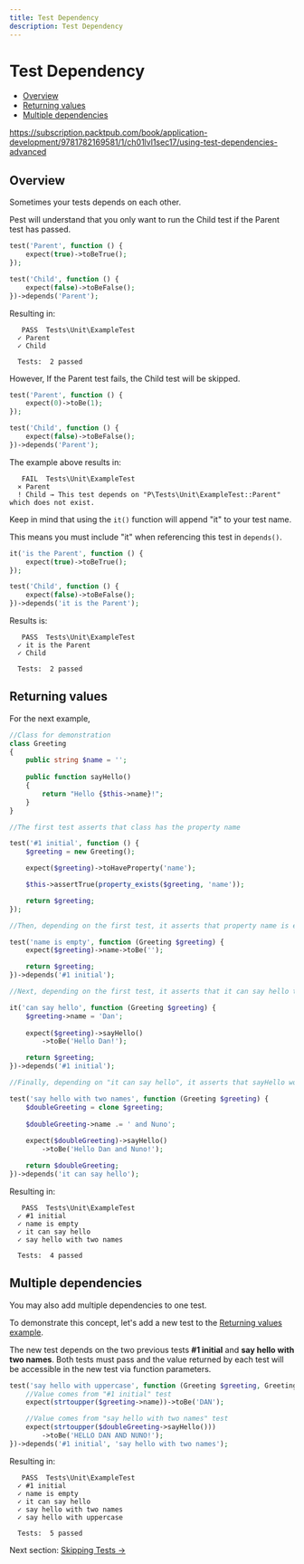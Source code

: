 ```yaml
---
title: Test Dependency
description: Test Dependency
---
```


# Test Dependency

- [Overview](#overview)
- [Returning values](#returning-values)
- [Multiple dependencies](#multiple-dependencies)

<a name="overview"></a>

https://subscription.packtpub.com/book/application-development/9781782169581/1/ch01lvl1sec17/using-test-dependencies-advanced

## Overview

Sometimes your tests depends on each other.

Pest will understand that you only want to run the Child test if the Parent test has passed.

```php
test('Parent', function () {
    expect(true)->toBeTrue();
});

test('Child', function () {
    expect(false)->toBeFalse();
})->depends('Parent');
```

Resulting in:

```plain
   PASS  Tests\Unit\ExampleTest
  ✓ Parent
  ✓ Child

  Tests:  2 passed
```

However, If the Parent test fails, the Child test will be skipped.

```php
test('Parent', function () {
    expect(0)->toBe(1);
});

test('Child', function () {
    expect(false)->toBeFalse();
})->depends('Parent');
```

The example above results in:

```plain
   FAIL  Tests\Unit\ExampleTest
  ⨯ Parent
  ! Child → This test depends on "P\Tests\Unit\ExampleTest::Parent" which does not exist.
```

Keep in mind that using the `it()` function will append "it" to your test name. 

This means you must include "it" when referencing this test in `depends()`.

```php
it('is the Parent', function () {
    expect(true)->toBeTrue();
});

test('Child', function () {
    expect(false)->toBeFalse();
})->depends('it is the Parent');
```

Results is:

```plain
   PASS  Tests\Unit\ExampleTest
  ✓ it is the Parent
  ✓ Child

  Tests:  2 passed
```

<a name="returning-values"></a>

## Returning values

For the next example, 

```php
//Class for demonstration
class Greeting
{
    public string $name = '';
    
    public function sayHello()
    {
        return "Hello {$this->name}!";
    }
}

//The first test asserts that class has the property name

test('#1 initial', function () {
    $greeting = new Greeting();

    expect($greeting)->toHaveProperty('name');

    $this->assertTrue(property_exists($greeting, 'name'));

    return $greeting;
});

//Then, depending on the first test, it asserts that property name is empty

test('name is empty', function (Greeting $greeting) {
    expect($greeting)->name->toBe('');

    return $greeting;
})->depends('#1 initial');

//Next, depending on the first test, it asserts that it can say hello to a given name

it('can say hello', function (Greeting $greeting) {
    $greeting->name = 'Dan';
    
    expect($greeting)->sayHello()
        ->toBe('Hello Dan!');

    return $greeting;
})->depends('#1 initial');

//Finally, depending on "it can say hello", it asserts that sayHello works with two names.

test('say hello with two names', function (Greeting $greeting) {
    $doubleGreeting = clone $greeting;
    
    $doubleGreeting->name .= ' and Nuno';
    
    expect($doubleGreeting)->sayHello()
        ->toBe('Hello Dan and Nuno!');

    return $doubleGreeting;
})->depends('it can say hello');
```

Resulting in:

```plain
   PASS  Tests\Unit\ExampleTest
  ✓ #1 initial
  ✓ name is empty
  ✓ it can say hello
  ✓ say hello with two names

  Tests:  4 passed
```

<a name="multiple-dependencies"></a>

## Multiple dependencies

You may also add multiple dependencies to one test.

To demonstrate this concept, let's add a new test to the [Returning values example](#returning-values).

The new test depends on the two previous tests **#1 initial** and  **say hello with two names**. Both tests must pass and the value returned by each test will be accessible in the new test via function parameters.

```php
test('say hello with uppercase', function (Greeting $greeting, Greeting $doubleGreeting) {
    //Value comes from "#1 initial" test
    expect(strtoupper($greeting->name))->toBe('DAN');

    //Value comes from "say hello with two names" test
    expect(strtoupper($doubleGreeting->sayHello()))
        ->toBe('HELLO DAN AND NUNO!');
})->depends('#1 initial', 'say hello with two names');
```

Resulting in:

```plain
   PASS  Tests\Unit\ExampleTest
  ✓ #1 initial
  ✓ name is empty
  ✓ it can say hello
  ✓ say hello with two names
  ✓ say hello with uppercase

  Tests:  5 passed
```

Next section: [Skipping Tests →](/docs/skipping-tests)
